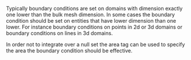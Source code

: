 Typically boundary conditions are set on domains with dimension exactly one
lower than the bulk mesh dimension. In some cases the boundary condition should
be set on entities that have lower dimension than one lower. For instance
boundary conditions on points in 2d or 3d domains or boundary conditions on
lines in 3d domains.

In order not to integrate over a null set the area tag can be used to specify
the area the boundary condition should be effective.
